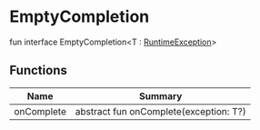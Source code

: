 # EmptyCompletion

fun interface EmptyCompletion&lt;T : [RuntimeException](https://developer.android.com/reference/kotlin/java/lang/RuntimeException.html)&gt;

## Functions

| Name       | Summary                                |
| ---------- | -------------------------------------- |
| onComplete | abstract fun onComplete(exception: T?) |
